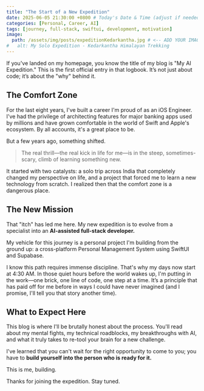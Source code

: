 ```yaml
---
title: "The Start of a New Expedition"
date: 2025-06-05 21:30:00 +0800 # Today's Date & Time (adjust if needed)
categories: [Personal, Career, AI]
tags: [journey, full-stack, swiftui, development, motivation]
image:
  path: /assets/img/posts/expeditionKedarkantha.jpg # <-- ADD YOUR IMAGE PATH HERE
#   alt: My Solo Expedition - Kedarkantha Himalayan Trekking
---
```


If you've landed on my homepage, you know the title of my blog is "My AI Expedition." This is the first official entry in that logbook. It’s not just about code; it’s about the "why" behind it.

## The Comfort Zone

For the last eight years, I've built a career I'm proud of as an iOS Engineer. I've had the privilege of architecting features for major banking apps used by millions and have grown comfortable in the world of Swift and Apple's ecosystem. By all accounts, it's a great place to be.

But a few years ago, something shifted.

> The real thrill—the real kick in life for me—is in the steep, sometimes-scary, climb of learning something new.

It started with two catalysts: a solo trip across India that completely changed my perspective on life, and a project that forced me to learn a new technology from scratch. I realized then that the comfort zone is a dangerous place.

## The New Mission

That "itch" has led me here. My new expedition is to evolve from a specialist into an **AI-assisted full-stack developer.**

My vehicle for this journey is a personal project I'm building from the ground up: a cross-platform Personal Management System using SwiftUI and Supabase.

I know this path requires immense discipline. That's why my days now start at 4:30 AM. In those quiet hours before the world wakes up, I'm putting in the work—one brick, one line of code, one step at a time. It’s a principle that has paid off for me before in ways I could have never imagined (and I promise, I'll tell you that story another time).

## What to Expect Here

This blog is where I'll be brutally honest about the process. You'll read about my mental fights, my technical roadblocks, my breakthroughs with AI, and what it truly takes to re-tool your brain for a new challenge.

I've learned that you can't wait for the right opportunity to come to you; you have to **build yourself into the person who is ready for it.**

This is me, building.

Thanks for joining the expedition. Stay tuned.